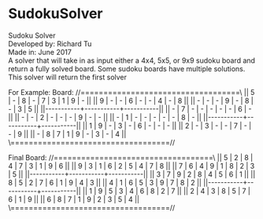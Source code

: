 # SudokuSolver
Sudoku Solver  
Developed by: Richard Tu  
Made in: June 2017  
A solver that will take in as input either a 4x4, 5x5, or 9x9 sudoku board and return a fully solved board. Some sudoku boards have multiple solutions. This solver will return the first solver 

For Example:
Board: 
//===================================\\
|| 5 | - | 8 | - | 7 | 3 | 1 | 9 | - ||
|| 9 | - | - | 6 | - | - | 4 | - | 8 ||
|| - | - | - | 9 | - | 8 | - | 3 | 5 ||
||-----------+-----------+-----------||
|| - | 7 | - | - | - | - | - | 6 | - ||
|| - | - | 2 | - | - | - | 9 | - | - ||
|| - | 1 | - | - | - | - | - | 8 | - ||
||-----------+-----------+-----------||
|| 1 | 9 | - | 3 | - | 6 | - | - | - ||
|| 2 | - | 3 | - | - | 7 | - | - | 9 ||
|| - | 8 | 7 | 1 | 9 | - | 3 | - | 4 ||
\\===================================//

Final Board: 
//===================================\\
|| 5 | 2 | 8 | 4 | 7 | 3 | 1 | 9 | 6 ||
|| 9 | 3 | 1 | 6 | 2 | 5 | 4 | 7 | 8 ||
|| 7 | 6 | 4 | 9 | 1 | 8 | 2 | 3 | 5 ||
||-----------+-----------+-----------||
|| 3 | 7 | 9 | 2 | 8 | 4 | 5 | 6 | 1 ||
|| 8 | 5 | 2 | 7 | 6 | 1 | 9 | 4 | 3 ||
|| 4 | 1 | 6 | 5 | 3 | 9 | 7 | 8 | 2 ||
||-----------+-----------+-----------||
|| 1 | 9 | 5 | 3 | 4 | 6 | 8 | 2 | 7 ||
|| 2 | 4 | 3 | 8 | 5 | 7 | 6 | 1 | 9 ||
|| 6 | 8 | 7 | 1 | 9 | 2 | 3 | 5 | 4 ||
\\===================================//
